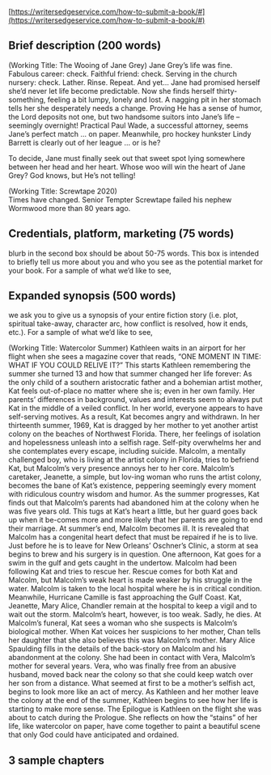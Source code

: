 
[https://writersedgeservice.com/how-to-submit-a-book/#](https://writersedgeservice.com/how-to-submit-a-book/#)

## Brief description (200 words)
(Working Title: The Wooing of Jane Grey)
Jane Grey’s life was fine. 
Fabulous career: check. Faithful friend: check. Serving in the church nursery: check. Lather. Rinse. Repeat.
And yet… Jane had promised herself she’d never let life become predictable. Now she finds herself thirty-something, feeling a bit lumpy, lonely and lost. A nagging pit in her stomach tells her she desperately needs a change. 
Proving He has a sense of humor, the Lord deposits not one, but two handsome suitors into Jane’s life – seemingly overnight!  Practical Paul Wade, a successful attorney,
seems Jane’s perfect match … on paper. Meanwhile, pro hockey hunkster Lindy Barrett 
is clearly out of her league … or is he?

To decide, Jane must finally seek out that sweet spot lying somewhere between her head and her heart. Whose woo will win the heart of Jane Grey? God knows, but He’s not telling!



(Working Title: Screwtape 2020)     
Times have changed.
Senior Tempter Screwtape failed his nephew Wormwood more than 80 years ago. 





## Credentials, platform, marketing (75 words)
blurb in the second box should be about 50-75 words. This box is intended to briefly tell us more about you and who you see as the potential market for your book. For a sample of what we’d like to see,




## Expanded synopsis (500 words)
we ask you to give us a synopsis of your entire fiction story (i.e. plot, spiritual take-away, character arc, how conflict is resolved, how it ends, etc.). For a sample of what we’d like to see,


(Working Title: Watercolor Summer)
Kathleen waits in an airport for her flight when she sees a magazine cover that reads,
“ONE MOMENT IN TIME: WHAT IF YOU COULD RELIVE IT?”
This starts Kathleen remembering the summer she turned 13 and how that summer changed her life forever:
As the only child of a southern aristocratic father and a bohemian artist mother, Kat feels out-of-place no matter where she is; even in her own family. Her parents’ differences in background, values and interests seem to always put Kat in the middle of a veiled conflict. In her world, everyone appears to have self-serving motives. As a result, Kat becomes angry and withdrawn.
In her thirteenth summer, 1969, Kat is dragged by her mother to yet another artist colony on the beaches of Northwest Florida. There, her feelings of isolation and hopelessness unleash into a selfish rage. Self-pity overwhelms her and she contemplates every escape, including suicide.
Malcolm, a mentally challenged boy, who is living at the artist colony in Florida, tries to befriend Kat, but Malcolm’s very presence annoys her to her core. Malcolm’s caretaker, Jeanette, a simple, but lov-ing woman who runs the artist colony, becomes the bane of Kat’s existence, peppering seemingly every moment with ridiculous country wisdom and humor.
As the summer progresses, Kat finds out that Malcolm’s parents had abandoned him at the colony when he was five years old. This tugs at Kat’s heart a little, but her guard goes back up when it be-comes more and more likely that her parents are going to end their marriage.
At summer’s end, Malcolm becomes ill. It is revealed that Malcolm has a congenital heart defect that must be repaired if he is to live. Just before he is to leave for New Orleans’ Oschner’s Clinic, a storm at sea begins to brew and his surgery is in question. One afternoon, Kat goes for a swim in the gulf and gets caught in the undertow. Malcolm had been following Kat and tries to rescue her. Rescue comes for both Kat and Malcolm, but Malcolm’s weak heart is made weaker by his struggle in the water.
Malcolm is taken to the local hospital where he is in critical condition. Meanwhile, Hurricane Camille is fast approaching the Gulf Coast. Kat, Jeanette, Mary Alice, Chandler remain at the hospital to keep a vigil and to wait out the storm. Malcolm’s heart, however, is too weak. Sadly, he dies.
At Malcolm’s funeral, Kat sees a woman who she suspects is Malcolm’s biological mother. When Kat voices her suspicions to her mother, Chan tells her daughter that she also believes this was Malcolm’s mother. Mary Alice Spaulding fills in the details of the back-story on Malcolm and his abandonment at the colony. She had been in contact with Vera, Malcolm’s mother for several years. Vera, who was finally free from an abusive husband, moved back near the colony so that she could keep watch over her son from a distance. What seemed at first to be a mother’s selfish act, begins to look more like an act of mercy.
As Kathleen and her mother leave the colony at the end of the summer, Kathleen begins to see how her life is starting to make more sense.
The Epilogue is Kathleen on the flight she was about to catch during the Prologue. She reflects on how the “stains” of her life, like watercolor on paper, have come together to paint a beautiful scene that only God could have anticipated and ordained.

## 3 sample chapters


